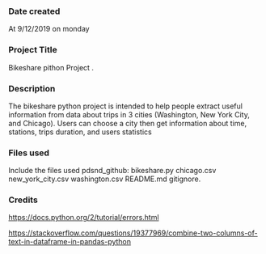 ### Date created
At 9/12/2019
on monday

### Project Title
Bikeshare pithon Project .

### Description
The bikeshare python project is intended to help people extract useful information from data about trips in 3 cities (Washington, New York City, and Chicago).
Users can choose a city then get information about time, stations, trips duration, and users statistics

### Files used
Include the files used
pdsnd_github:
bikeshare.py
chicago.csv
new_york_city.csv
washington.csv
README.md
gitignore.

### Credits

https://docs.python.org/2/tutorial/errors.html


https://stackoverflow.com/questions/19377969/combine-two-columns-of-text-in-dataframe-in-pandas-python
